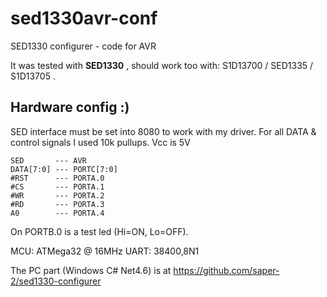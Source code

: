 # sed1330avr-conf
SED1330 configurer - code for AVR

It was tested with **SED1330** , should work too with: S1D13700 / SED1335 / S1D13705 .

## Hardware config :)
SED interface must be set into 8080 to work with my driver.
For all DATA & control signals I used 10k pullups. Vcc is 5V
```
SED       --- AVR
DATA[7:0] --- PORTC[7:0]
#RST      --- PORTA.0
#CS       --- PORTA.1
#WR       --- PORTA.2
#RD       --- PORTA.3
A0        --- PORTA.4
```
On PORTB.0 is a test led (Hi=ON, Lo=OFF).

MCU: ATMega32 @ 16MHz
UART: 38400,8N1

The PC part (Windows C# Net4.6) is at https://github.com/saper-2/sed1330-configurer

